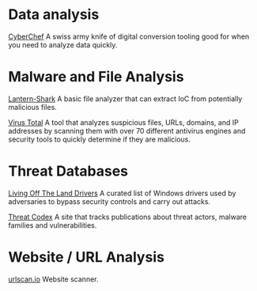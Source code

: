 # Data analysis
[CyberChef](https://gchq.github.io/CyberChef/) A swiss army knife of digital conversion tooling good for when you need to analyze data quickly.

# Malware and File Analysis
[Lantern-Shark](https://alecdhuse.github.io/Lantern-Shark/) A basic file analyzer that can extract IoC from potentially malicious files.

[Virus Total](https://www.virustotal.com/) A tool that analyzes suspicious files, URLs, domains, and IP addresses by scanning them with over 70 different antivirus engines and security tools to quickly determine if they are malicious.

# Threat Databases
[Living Off The Land Drivers](https://lolol.farm/) A curated list of Windows drivers used by adversaries to bypass security controls and carry out attacks.

[Threat Codex](https://threatcodex.com/) A site that tracks publications about threat actors, malware families and vulnerabilities.

# Website / URL Analysis
[urlscan.io](https://urlscan.io/) Website scanner.
